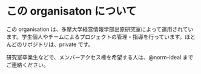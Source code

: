 # この organisaton について

この organisation は、多摩大学経営情報学部出原研究室によって運用されています。学生個人やチームによるプロジェクトの管理・指導を行っています。ほとんどのリポジトリは、private です。

研究室卒業生などで、メンバーアクセス権を希望する人は、@norm-ideal までご連絡ください。

